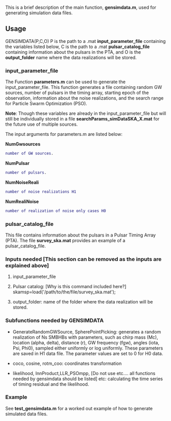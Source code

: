 This is a brief description of the main function, **gensimdata.m**, used for generating simulation data files.
## Usage
GENSIMDATA(P,C,O)
P is the path to a .mat **input_parameter_file** containing the variables listed below, C is the path to a .mat **pulsar_catalog_file** containing information about the pulsars in the PTA, and O is the **output_folder** name where the data realizations will be stored.

### input_parameter_file
The Function **parameters.m** can be used to generate the input_parameter_file. This function generates a file containing random GW sources, number of pulsars in the timing array, starting epoch of the observation, information about the noise realizations, and the search range for Particle Swarm Optimization (PSO).

**Note**: Though these variables are already in the input_parameter_file but will still be individually stored in a file **searchParams_simDataSKA_X.mat** for the future use of multiple sources.

The input arguments for parameters.m are listed below:

**NumGwsources**

```matlab
number of GW sources.
```

**NumPulsar**

```matlab
number of pulsars.
```

**NumNoiseReali**

```matlab
number of noise realizations H1
```

**NumRealiNoise**

```matlab
number of realization of noise only cases H0
```

### pulsar_catalog_file
This file contains information about the pulsars in a Pulsar Timing Array (PTA). The file **survey_ska.mat** provides an example of a pulsar_catalog_file.

### Inputs needed [This section can be removed as the inputs are explained above]
1. input_parameter_file

2. Pulsar catalog: [Why is this command included here?] skamsp=load('/path/to/the/file/survey_ska.mat');

3. output_folder: name of the folder where the data realization will be stored.

### Subfunctions needed by GENSIMDATA

* GenerateRandomGWSource, SpherePointPicking: generates a random realization of Ns SMBHBs with parameters, such as chirp mass (Mc), location (alpha, delta), distance (r), GW frequency (fgw), angles (iota, Psi, Phi0), sampled either uniformly or log uniformly. These parameters are saved in H1 data file. The parameter values are set to 0 for H0 data.

* coco, cosine, rotm_coo: coordinates transformation

* likelihood, InnProduct,LLR_PSOmpp, [Do not use etc.... all functions needed by gensimdata should be listed] etc:  calculating the time series of timing residual and the likelihood.

### Example
See **test_gensimdata.m** for a worked out example of how to generate simulated data files.
